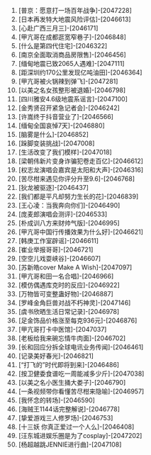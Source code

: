 
1. [普京：愿意打一场百年战争]-[2047228]
1. [日本再发特大地震风险评估]-[2046613]
1. [心赴广西三月三]-[2046171]
1. [甲亢哥在成都逛宽窄巷子]-[2046848]
1. [什么是第四代住宅]-[2046322]
1. [南京全面取消商品房限售]-[2046456]
1. [缅甸地震已致2065人遇难]-[2047111]
1. [距深圳约170公里发现亿吨油田]-[2046364]
1. [甲亢哥被火锅辣到弹飞]-[2047281]
1. [以美之名女孩整形被退婚]-[2046798]
1. [四川雅安4.6级地震系谣言]-[2047100]
1. [金秀贤召开紧急记者会]-[2046242]
1. [许嵩终于抖音营业了]-[2046566]
1. [缅甸全国哀悼7天]-[2046880]
1. [脑雾是什么]-[2046852]
1. [跺脚变装挑战]-[2047008]
1. [生活改变了我们模样]-[2047018]
1. [梁朝伟新片变身诈骗犯卷走百亿]-[2046612]
1. [权志龙演唱会嘉宾是太阳和大声]-[2046316]
1. [苦尽柑来遇见你评分升至9.6]-[2046768]
1. [狄龙被驱逐]-[2046437]
1. [我们都是平凡却努力生长的花]-[2046839]
1. [王心凌：当我奔向你们]-[2046490]
1. [庞麦郎演唱会测评]-[2046533]
1. [朴成训八方来财帅气版]-[2046995]
1. [甲亢哥中国行传播效果为什么好]-[2046621]
1. [韩庚工作室辟谣]-[2046611]
1. [崔业举报哥哥]-[2046721]
1. [空空儿戏耍峡谷]-[2046607]
1. [苏新皓cover Make A Wish]-[2047097]
1. [甲亢哥和田一名合唱]-[2046966]
1. [模仿偶遇库克时的反应]-[2046922]
1. [万物皆可变整蛊好物]-[2046887]
1. [罗峰金角巨兽对战不朽神灵]-[2047146]
1. [虞书欣晒生活日常记录]-[2046978]
1. [足金饰品价格涨至每克936元]-[2046876]
1. [甲亢哥打卡中医馆]-[2047037]
1. [老板给我来碗忘情牛肉面]-[2046702]
1. [长和回应分拆全球电讯业务传闻]-[2046461]
1. [记录美好春光]-[2046821]
1. [“打飞的”时代即将到来]-[2046486]
1. [按卫健委食谱吃一周能减多少斤]-[2047038]
1. [以美之名小医生捅大娄子]-[2046790]
1. [一条视频带你看懂苦尽柑来隐喻]-[2046957]
1. [我怀念的转场]-[2046590]
1. [海贼王1144话完整解说]-[2046778]
1. [挚爱游戏三人修罗场]-[2046753]
1. [十三妖 你真正爱过一个人么]-[2046408]
1. [汪东城进娱乐圈是为了cosplay]-[2047202]
1. [杨超越跳JENNIE进行曲]-[2047108]